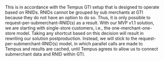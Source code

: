 This is in accordance with the Tempus GTI setup that is designed to operate based on RNIDs. RNIDs cannot be grouped by sub merchants at GTI because they do not have an option to do so. Thus, it is only possible to request-per-submerchant-RNID(s) as a result. With our MVP v1.1 solution, we are starting with single-store customers, i.e., the one-merchant-one-store model. Taking any shortcut based on this decision will result in rewriting our solution postproduction. Instead, we will stick to the request-per-submerchant-RNID(s) model, in which parallel calls are made to Tempus and results are cached, until Tempus agrees to allow us to connect submerchant data and RNID within GTI.